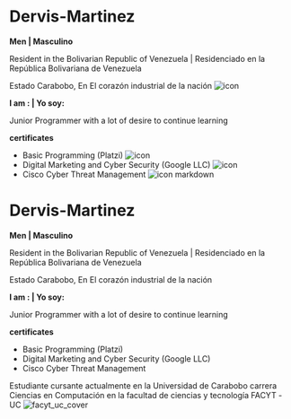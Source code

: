 # Dervis-Martinez

**Men | Masculino**

Resident in the Bolivarian Republic of Venezuela | Residenciado en la República Bolivariana de Venezuela

Estado Carabobo, En El corazón industrial de la nación ![icon](https://user-images.githubusercontent.com/92455106/172199239-f8e95298-ff49-4f8b-ab5e-dcea77d90ed2.png)

**I am : | Yo soy:**

Junior Programmer with a lot of desire to continue learning

**certificates**

- Basic Programming (Platzi) ![icon](https://github.com/user-attachments/assets/0c3beca5-59d0-4232-84e0-1b6e6dfe6201)
- Digital Marketing and Cyber Security (Google LLC) ![icon](https://github.com/user-attachments/assets/0c3beca5-59d0-4232-84e0-1b6e6dfe6201)
- Cisco Cyber Threat Management ![icon](https://github.com/user-attachments/assets/0c3beca5-59d0-4232-84e0-1b6e6dfe6201)
markdown

# Dervis-Martinez

**Men | Masculino**

Resident in the Bolivarian Republic of Venezuela | Residenciado en la República Bolivariana de Venezuela

Estado Carabobo, En El corazón industrial de la nación 

**I am : | Yo soy:**

Junior Programmer with a lot of desire to continue learning

**certificates**

- Basic Programming (Platzi) 
- Digital Marketing and Cyber Security (Google LLC)
- Cisco Cyber Threat Management

Estudiante cursante actualmente en la Universidad de Carabobo carrera Ciencias en Computación en la facultad de ciencias y tecnología FACYT -UC
![facyt_uc_cover](https://github.com/DervisMartinez/Dervis-Martinez/assets/92455106/53845350-161a-4a6a-97ad-45473d17dbc8)



